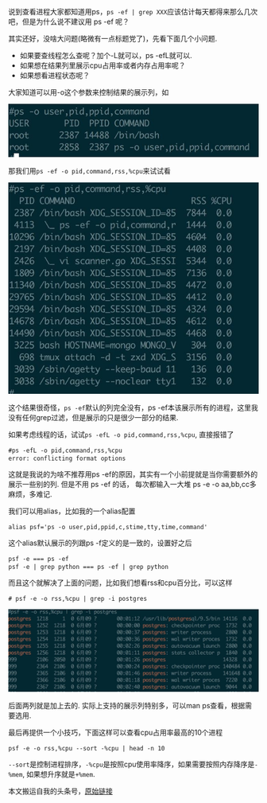 说到查看进程大家都知道用ps，`ps -ef | grep XXX`应该估计每天都得来那么几次吧，但是为什么说不建议用 ps -ef 呢？

其实还好，没啥大问题(略微有一点标题党了)，先看下面几个小问题.

* 如果要查线程怎么查呢？加个-L就可以，ps -efL就可以.
* 如果想在结果列里展示cpu占用率或者内存占用率呢？
* 如果想看进程状态呢？

大家知道可以用-o这个参数来控制结果的展示列，如

![ps](./images/ps-o.jpg)

那我们用`ps -ef -o pid,command,rss,%cpu`来试试看

![ps](./images/ps-ef-o.jpg)

这个结果很奇怪，`ps -ef`默认的列完全没有，ps -ef本该展示所有的进程，这里我没有任何grep过滤，但是展示的只是很少一部分的结果.

如果考虑线程的话，试试`ps -efL -o pid,command,rss,%cpu`, 直接报错了

    #ps -efL -o pid,command,rss,%cpu
    error: conflicting format options

这就是我说的为啥不推荐用ps -ef的原因，其实有一个小前提就是当你需要额外的展示一些别的列. 但是不用 ps -ef 的话，
每次都输入一大堆 ps -e -o aa,bb,cc多麻烦，多难记.

我们可以用alias，比如我的一个alias配置

    alias psf='ps -o user,pid,ppid,c,stime,tty,time,command'

这个alias默认展示的列跟ps -f定义的是一致的，设置好之后

    psf -e === ps -ef
    psf -e | grep python === ps -ef | grep python

而且这个就解决了上面的问题，比如我们想看rss和cpu百分比，可以这样

    # psf -e -o rss,%cpu | grep -i postgres

![ps](./images/ps-ef-cpu.jpg)

后面两列就是加上去的. 实际上支持的展示列特别多，可以man ps查看，根据需要选用.

最后再提供一个小技巧，下面这样可以查看cpu占用率最高的10个进程

    psf -e -o rss,%cpu --sort -%cpu | head -n 10

`--sort`是控制进程排序，`-%cpu`是按照cpu使用率降序，如果需要按照内存降序是`-%mem`, 如果想升序就是`+%mem`.

本文搬运自我的头条号，[原始链接](https://www.toutiao.com/i6705733307109212676/)
